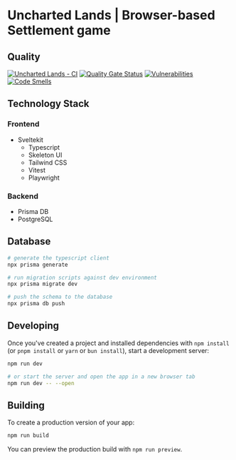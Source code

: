 # Uncharted Lands | Browser-based Settlement game

## Quality
[![Uncharted Lands - CI](https://github.com/RedSyndicate/browser-game/actions/workflows/CI.yml/badge.svg)](https://github.com/RedSyndicate/browser-game/actions/workflows/CI.yml) [![Quality Gate Status](https://sonarcloud.io/api/project_badges/measure?project=RedSyndicate_browser-game&metric=alert_status)](https://sonarcloud.io/summary/new_code?id=RedSyndicate_browser-game) [![Vulnerabilities](https://sonarcloud.io/api/project_badges/measure?project=RedSyndicate_browser-game&metric=vulnerabilities)](https://sonarcloud.io/summary/new_code?id=RedSyndicate_browser-game) [![Code Smells](https://sonarcloud.io/api/project_badges/measure?project=RedSyndicate_browser-game&metric=code_smells)](https://sonarcloud.io/summary/new_code?id=RedSyndicate_browser-game)

## Technology Stack
### Frontend
* Sveltekit
    * Typescript
    * Skeleton UI
    * Tailwind CSS
    * Vitest
    * Playwright
### Backend
* Prisma DB
* PostgreSQL

## Database
```bash
# generate the typescript client
npx prisma generate

# run migration scripts against dev environment
npx prisma migrate dev

# push the schema to the database
npx prisma db push
```
## Developing
Once you've created a project and installed dependencies with `npm install` (or `pnpm install` or `yarn` or `bun install`), start a development server:

```bash
npm run dev

# or start the server and open the app in a new browser tab
npm run dev -- --open
```

## Building

To create a production version of your app:

```bash
npm run build
```

You can preview the production build with `npm run preview`.
